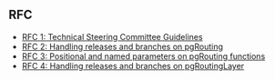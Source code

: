 ## RFC

* [RFC 1: Technical Steering Committee Guidelines](https://github.com/pgRouting/admin/blob/master/RFC/RFC1.md)
* [RFC 2: Handling releases and branches on pgRouting](https://github.com/pgRouting/admin/blob/master/RFC/RFC2.md)
* [RFC 3: Positional and named parameters on pgRouting functions](https://github.com/pgRouting/admin/blob/master/RFC/RFC3.md)
* [RFC 4: Handling releases and branches on pgRoutingLayer](https://github.com/pgRouting/admin/blob/master/RFC/RFC4.md)
